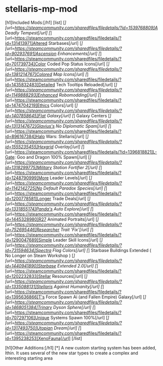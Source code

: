# stellaris-mp-mod

[h1]Included Mods:[/h1]
[list]
    [*] [url=https://steamcommunity.com/sharedfiles/filedetails/?id=1539768809]A Deadly Tempest[/url]
    [*] [url=https://steamcommunity.com/sharedfiles/filedetails/?id=131413971]Altered Starbases[/url]
    [*] [url=https://steamcommunity.com/sharedfiles/filedetails/?id=902937691]Ascension Enhancements[/url]
    [*] [url=https://steamcommunity.com/sharedfiles/filedetails/?id=701739734]Color Coded Pop Status Icons[/url]
    [*] [url=https://steamcommunity.com/sharedfiles/filedetails/?id=1381214767]Colored Map Icons[/url]
    [*] [url=https://steamcommunity.com/sharedfiles/filedetails/?id=1435832483]Detailed Tech Tooltips Reloaded[/url]
    [*] [url=https://steamcommunity.com/sharedfiles/filedetails/?id=1149888293]Enhanced Robomodding[/url]
    [*] [url=https://steamcommunity.com/sharedfiles/filedetails/?id=1474704219]Ethics Colors[/url]
    [*] [url=https://steamcommunity.com/sharedfiles/filedetails/?id=1407858645]Flat Galaxy[/url]
    [*] Galaxy Centers
    [*] [url=https://steamcommunity.com/sharedfiles/filedetails/?id=1313147672]Glavius's No Diplomatic Spam[/url]
    [*] [url=https://steamcommunity.com/sharedfiles/filedetails/?id=896167384]Halo Wars: Stellaris[/url]
    [*] [url=https://steamcommunity.com/sharedfiles/filedetails/?id=1555235455]Hexgrid Overlay[/url]
    [*] [url=https://steamcommunity.com/sharedfiles/filedetails/?id=1396818821]L-Gate: Goo and Dragon 100% Spawn[/url]
    [*] [url=https://steamcommunity.com/sharedfiles/filedetails/?id=1318299775]Military Station Fortifier 2[/url]
    [*] [url=https://steamcommunity.com/sharedfiles/filedetails/?id=1248790999]More Leader Levels[/url]
    [*] [url=https://steamcommunity.com/sharedfiles/filedetails/?id=1142142725]No Default Paradox Species[/url]
    [*] [url=https://steamcommunity.com/sharedfiles/filedetails/?id=1200778581]Longer Trade Deals[/url]
    [*] [url=https://steamcommunity.com/sharedfiles/filedetails/?id=1331855174]Panda's Auto Explore[/url]
    [*] [url=https://steamcommunity.com/sharedfiles/filedetails/?id=1445328980]R27 Animated Portraits[/url]
    [*] [url=https://steamcommunity.com/sharedfiles/filedetails/?id=752695446]Researcher Trait 'Fix'[/url]
    [*] [url=https://steamcommunity.com/sharedfiles/filedetails/?id=1290047689]Simple Leader Skill Icons[/url]
    [*] [url=https://steamcommunity.com/sharedfiles/filedetails/?id=731594634]Spectra Flag Colors[/url]
    [*] Starbase Buildings Extended ( No Longer on Steam Workshop )
    [*] [url=https://steamcommunity.com/sharedfiles/filedetails/?id=1440941890]Starbase Extended 2.0[/url]
    [*] [url=https://steamcommunity.com/sharedfiles/filedetails/?id=1202232833]Stellar Resources[/url]
    [*] [url=https://steamcommunity.com/sharedfiles/filedetails/?id=1335088131]Stellaris Against Humanity[/url]
    [*] [url=https://steamcommunity.com/sharedfiles/filedetails/?id=1395636866]T's Force Spawn Ai (and Fallen Empire) Galaxy[/url]
    [*] [url=https://steamcommunity.com/sharedfiles/filedetails/?id=1468051384]Trinary Dyson Sphere[/url]
    [*] [url=https://steamcommunity.com/sharedfiles/filedetails/?id=707297106]Unique Systems Spawn 100%[/url]
    [*] [url=https://steamcommunity.com/sharedfiles/filedetails/?id=1317493750]Utopian Dream[/url]
    [*] [url=https://steamcommunity.com/sharedfiles/filedetails/?id=1395238253]XenoFauna[/url]
[/list]

[h1]Other Additions:[/h1]
[*] A new custom starting system has been added, Ithin.  It uses several of the new star types to create a complex and interesting starting area
